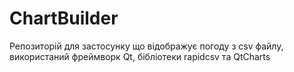 # ChartBuilder
Репозиторій для застосунку що відображує погоду з csv файлу, використаний фреймворк Qt, бібліотеки rapidcsv та QtCharts
